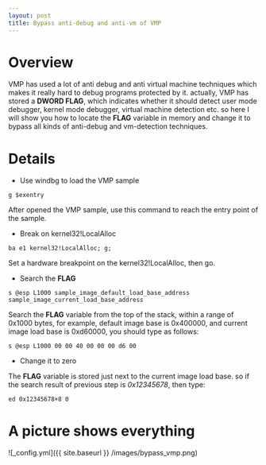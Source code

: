 ```yaml
---
layout: post
title: Bypass anti-debug and anti-vm of VMP
---
```


# Overview

VMP has used a lot of anti debug and anti virtual machine techniques which makes it really hard to debug programs protected by it. actually, VMP has stored a **DWORD FLAG**, which indicates whether it should detect user mode debugger, kernel mode debugger, virtual machine detection etc. so here I will show you how to locate the **FLAG** variable in memory and change it to bypass all kinds of anti-debug and vm-detection techniques.

# Details

- Use windbg to load the VMP sample

```
g $exentry
```

After opened the VMP sample, use this command to reach the entry point of the sample.

- Break on kernel32!LocalAlloc

```
ba e1 kernel32!LocalAlloc; g;
```

Set a hardware breakpoint on the kernel32!LocalAlloc, then go.

- Search the **FLAG**

```
s @esp L1000 sample_image_default_load_base_address sample_image_current_load_base_address
```

Search the **FLAG** variable from the top of the stack, within a range of 0x1000 bytes, for example, default image base is 0x400000, and current image load base is 0xd60000, you should type as follows:

```
s @esp L1000 00 00 40 00 00 00 d6 00
```

- Change it to zero

The **FLAG** variable is stored just next to the current image load base. so if the search result of previous step is *0x12345678*, then type:

```
ed 0x12345678+8 0
```

# A picture shows everything

![_config.yml]({{ site.baseurl }} /images/bypass_vmp.png)
